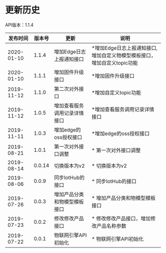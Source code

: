 # 更新历史 #
API版本：1.1.4

|发布时间|版本号|更新|说明|
|---|---|---|---|
|2020-01-10   |1.1.4   |增加Edge日志上报通知接口      | *增加Edge日志上报通知接口,增加自定义物模型模板接口，增加自定义topic功能
|2020-01-10   |1.1.1   |增加固件升级接口      | *增加固件升级接口
|2019-11-12   |1.1.0   |第二次对外接口      | *增加自定义topic功能
|2019-11-12   |1.0.5   |增加查看服务调用记录详情接口      | *增加查看服务调用记录详情接口
|2019-11-11   |1.0.3   |增加edge的oss授权接口      | *增加edge的oss授权接口
|2019-08-21   |1.0.1   |第一次对外接口调整      | * 第一次对外接口调整
|2019-08-14   |0.0.14   |切换版本为v2      | * 切换版本为v2
|2019-08-06   |0.0.9   |同步IotHub的接口      | * 同步IotHub的接口
|2019-07-26   |0.0.3   |增加产品分类和物模型模板接口      | * 增加产品分类和物模型模板接口
|2019-07-23   |0.0.2   |修改修改产品接口      | * 修改修改产品接口，增加修改产品名称参数
|2019-07-22   |0.0.1   |物联网引擎API初始化      | * 物联网引擎API初始化
